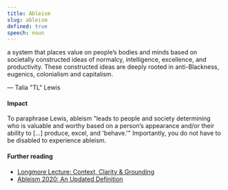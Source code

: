 ```yaml
---
title: Ableism
slug: ableism
defined: true
speech: noun
---
```


a system that places value on people’s bodies and minds based on societally constructed ideas of normalcy, intelligence, excellence, and productivity. These constructed ideas are deeply rooted in anti-Blackness, eugenics, colonialism and capitalism.

— Talia "TL" Lewis

#### Impact

To paraphrase Lewis, ableism "leads to people and society determining who is valuable and worthy based on a person’s appearance and/or their ability to [...] produce, excel, and 'behave.'" Importantly, you do not have to be disabled to experience ableism.

#### Further reading

- [Longmore Lecture: Context, Clarity & Grounding](https://www.talilalewis.com/blog/longmore-lecture-context-clarity-grounding)
- [Ableism 2020: An Updated Definition](https://www.talilalewis.com/blog/ableism-2020-an-updated-definition)
